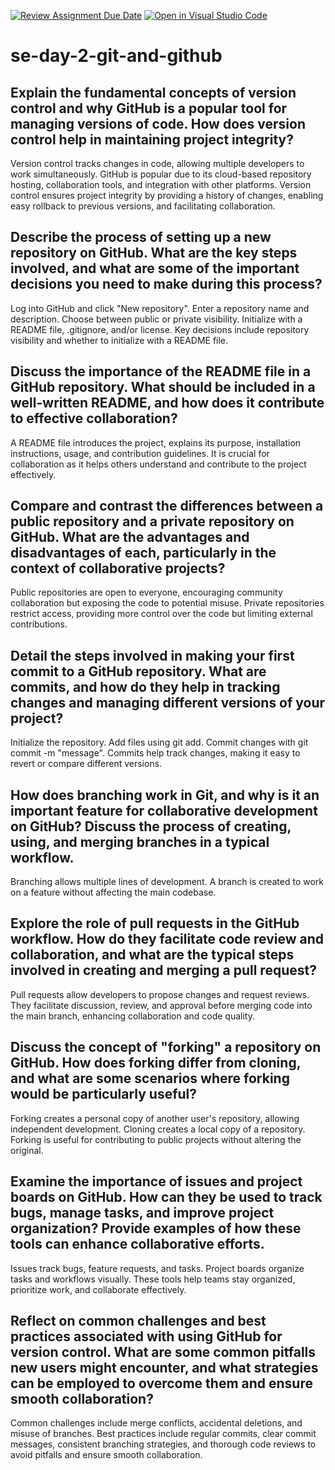 [![Review Assignment Due Date](https://classroom.github.com/assets/deadline-readme-button-22041afd0340ce965d47ae6ef1cefeee28c7c493a6346c4f15d667ab976d596c.svg)](https://classroom.github.com/a/8wgCKhpZ)
[![Open in Visual Studio Code](https://classroom.github.com/assets/open-in-vscode-2e0aaae1b6195c2367325f4f02e2d04e9abb55f0b24a779b69b11b9e10269abc.svg)](https://classroom.github.com/online_ide?assignment_repo_id=15704025&assignment_repo_type=AssignmentRepo)
# se-day-2-git-and-github
## Explain the fundamental concepts of version control and why GitHub is a popular tool for managing versions of code. How does version control help in maintaining project integrity?
Version control tracks changes in code, allowing multiple developers to work simultaneously. GitHub is popular due to its cloud-based repository hosting, collaboration tools, and integration with other platforms. Version control ensures project integrity by providing a history of changes, enabling easy rollback to previous versions, and facilitating collaboration.
## Describe the process of setting up a new repository on GitHub. What are the key steps involved, and what are some of the important decisions you need to make during this process?
Log into GitHub and click "New repository".
Enter a repository name and description.
Choose between public or private visibility.
Initialize with a README file, .gitignore, and/or license. Key decisions include repository visibility and whether to initialize with a README file.
## Discuss the importance of the README file in a GitHub repository. What should be included in a well-written README, and how does it contribute to effective collaboration?
A README file introduces the project, explains its purpose, installation instructions, usage, and contribution guidelines. It is crucial for collaboration as it helps others understand and contribute to the project effectively.
## Compare and contrast the differences between a public repository and a private repository on GitHub. What are the advantages and disadvantages of each, particularly in the context of collaborative projects?
Public repositories are open to everyone, encouraging community collaboration but exposing the code to potential misuse.
Private repositories restrict access, providing more control over the code but limiting external contributions.
## Detail the steps involved in making your first commit to a GitHub repository. What are commits, and how do they help in tracking changes and managing different versions of your project?
Initialize the repository.
Add files using git add.
Commit changes with git commit -m "message". Commits help track changes, making it easy to revert or compare different versions.
## How does branching work in Git, and why is it an important feature for collaborative development on GitHub? Discuss the process of creating, using, and merging branches in a typical workflow.
Branching allows multiple lines of development. A branch is created to work on a feature without affecting the main codebase. 
## Explore the role of pull requests in the GitHub workflow. How do they facilitate code review and collaboration, and what are the typical steps involved in creating and merging a pull request?
Pull requests allow developers to propose changes and request reviews. They facilitate discussion, review, and approval before merging code into the main branch, enhancing collaboration and code quality.
## Discuss the concept of "forking" a repository on GitHub. How does forking differ from cloning, and what are some scenarios where forking would be particularly useful?
Forking creates a personal copy of another user's repository, allowing independent development.
Cloning creates a local copy of a repository. Forking is useful for contributing to public projects without altering the original.
## Examine the importance of issues and project boards on GitHub. How can they be used to track bugs, manage tasks, and improve project organization? Provide examples of how these tools can enhance collaborative efforts.
Issues track bugs, feature requests, and tasks. Project boards organize tasks and workflows visually. These tools help teams stay organized, prioritize work, and collaborate effectively.
## Reflect on common challenges and best practices associated with using GitHub for version control. What are some common pitfalls new users might encounter, and what strategies can be employed to overcome them and ensure smooth collaboration?
Common challenges include merge conflicts, accidental deletions, and misuse of branches. Best practices include regular commits, clear commit messages, consistent branching strategies, and thorough code reviews to avoid pitfalls and ensure smooth collaboration.

